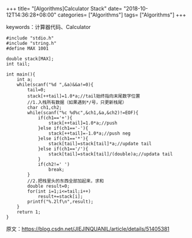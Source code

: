 +++
title= "[Algorithms]Calculator Stack"
date= "2018-10-12T14:36:28+08:00"
categories= ["Algorithms"]
tags= ["Algorithms"]
+++

keywords：计算器代码、Calculator

    #include "stdio.h"
    #include "string.h"
    #define MAX 1001
     
    double stack[MAX];
    int tail;
     
    int main(){
        int a;
        while(scanf("%d ",&a)&&a!=0){
            tail=0;
            stack[++tail]=1.0*a;//tail始终指向末尾数字位置
            //1.入栈所有数据（如果遇到*/号，只更新栈尾）
            char ch1,ch2;
            while(scanf("%c %d%c",&ch1,&a,&ch2)!=EOF){
                if(ch1=='+'){
                    stack[++tail]=1.0*a;//push
                }else if(ch1=='-'){
                    stack[++tail]=-1.0*a;//push neg
                }else if(ch1=='*'){
                    stack[tail]=stack[tail]*a;//update tail
                }else if(ch1=='/'){
                    stack[tail]=stack[tail]/(double)a;//updata tail
                }
                if(ch2!=' ')
                    break; 
            }
            //2.把栈里头的东西全部加起来，求和
            double result=0;
            for(int i=1;i<=tail;i++)
                result+=stack[i];
            printf("%.2lf\n",result);
        }
        return 1;
    }
   
原文：https://blog.csdn.net/JIEJINQUANIL/article/details/51405381